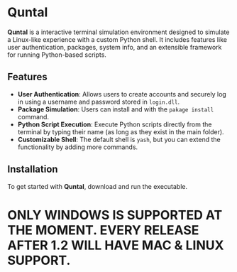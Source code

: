# Quntal

**Quntal** is a interactive terminal simulation environment designed to simulate a Linux-like experience with a custom Python shell. It includes features like user authentication, packages, system info, and an extensible framework for running Python-based scripts.

## Features

- **User Authentication**: Allows users to create accounts and securely log in using a username and password stored in `login.dll`.
- **Package Simulation**: Users can install and with the `pakage install` command.
- **Python Script Execution**: Execute Python scripts directly from the terminal by typing their name (as long as they exist in the main folder).
- **Customizable Shell**: The default shell is `yash`, but you can extend the functionality by adding more commands.
  
## Installation

To get started with **Quntal**, download and run the executable.

# ONLY WINDOWS IS SUPPORTED AT THE MOMENT. EVERY RELEASE AFTER 1.2 WILL HAVE MAC & LINUX SUPPORT.

